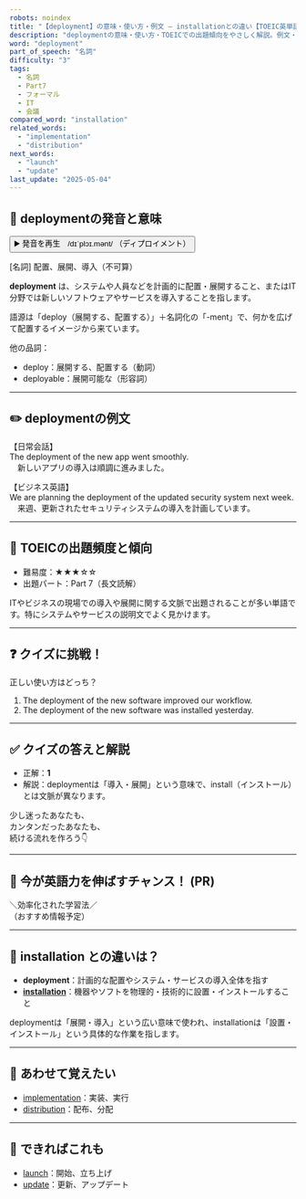 ```yaml
---
robots: noindex
title: "【deployment】の意味・使い方・例文 ― installationとの違い【TOEIC英単語】"
description: "deploymentの意味・使い方・TOEICでの出題傾向をやさしく解説。例文・クイズ付きでinstallationとの違いもわかりやすく学べます。"
word: "deployment"
part_of_speech: "名詞"
difficulty: "3"
tags:
  - 名詞
  - Part7
  - フォーマル
  - IT
  - 会議
compared_word: "installation"
related_words:
  - "implementation"
  - "distribution"
next_words:
  - "launch"
  - "update"
last_update: "2025-05-04"
---
```


## 🔰 deploymentの発音と意味

<button class="play-audio" onclick="playTTS('deployment')">
  <span class="play-audio-main">
    ▶️ 発音を再生　/dɪˈplɔɪ.mənt/
  </span>
  <span class="play-audio-sub">
    （ディプロイメント）
  </span>
</button>

[名詞] 配置、展開、導入（不可算）

**deployment** は、システムや人員などを計画的に配置・展開すること、またはIT分野では新しいソフトウェアやサービスを導入することを指します。

語源は「deploy（展開する、配置する）」＋名詞化の「-ment」で、何かを広げて配置するイメージから来ています。

他の品詞：  
- deploy：展開する、配置する（動詞）
- deployable：展開可能な（形容詞）

---

## ✏️ deploymentの例文

【日常会話】  
The deployment of the new app went smoothly.  
　新しいアプリの導入は順調に進みました。

【ビジネス英語】  
We are planning the deployment of the updated security system next week.  
　来週、更新されたセキュリティシステムの導入を計画しています。

---

## 🎯 TOEICの出題頻度と傾向

- 難易度：★★★☆☆
- 出題パート：Part 7（長文読解）

ITやビジネスの現場での導入や展開に関する文脈で出題されることが多い単語です。特にシステムやサービスの説明文でよく見かけます。

---

## ❓ クイズに挑戦！

正しい使い方はどっち？

1. The deployment of the new software improved our workflow.  
2. The deployment of the new software was installed yesterday.

---

## ✅ クイズの答えと解説

- 正解：**1**
- 解説：deploymentは「導入・展開」という意味で、install（インストール）とは文脈が異なります。

少し迷ったあなたも、  
カンタンだったあなたも、  
続ける流れを作ろう👇️

---

## 🚀 今が英語力を伸ばすチャンス！ (PR)

<div class="info-center">
＼効率化された学習法／<br>  
（おすすめ情報予定）
</div>

---

## 🤔  installation との違いは？

- **deployment**：計画的な配置やシステム・サービスの導入全体を指す
- **[installation](/installation)**：機器やソフトを物理的・技術的に設置・インストールすること

deploymentは「展開・導入」という広い意味で使われ、installationは「設置・インストール」という具体的な作業を指します。

---

## 🧩 あわせて覚えたい

- [implementation](/implementation)：実装、実行
- [distribution](/distribution)：配布、分配

---

## 📖 できればこれも

- [launch](/launch)：開始、立ち上げ
- [update](/update)：更新、アップデート

<!-- cvid: aid26_bid40 -->
